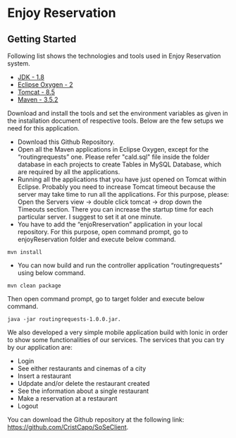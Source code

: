 # Enjoy Reservation

## Getting Started

Following list shows the technologies and tools used in Enjoy Reservation system.

* [JDK - 1.8](http://www.oracle.com/technetwork/java/javase/downloads/jdk8-downloads-2133151.html)
* [Eclipse Oxygen - 2](http://www.eclipse.org/downloads/eclipse-packages/)
* [Tomcat - 8.5](https://tomcat.apache.org/download-80.cgi) 
* [Maven - 3.5.2](https://maven.apache.org/download.cgi)

Download and install the tools and set the environment variables as given in the installation document of respective tools. Below are the few setups we need for this application.

* Download this Github Repository.
* Open all the Maven applications in Eclipse Oxygen, except for the “routingrequests” one. Please refer "cald.sql" file inside the folder database in each projects to create Tables in MySQL Database, which are required by all the applications.
* Running all the applications that you have just opened on Tomcat within Eclipse. Probably you need to increase Tomcat timeout because the server may take time to run all the applications. 
For this purpose, please: Open the Servers view -> double click tomcat -> drop down the Timeouts section.
There you can increase the startup time for each particular server. I suggest to set it at one minute.
* You have to add the “enjoRreservation” application in your local repository. 
For this purpose, open command prompt, go to enjoyReservation folder and execute below command.
```
mvn install
```
* You can now build and run the controller application “routingrequests” using below command.
```
mvn clean package
```
Then open command prompt, go to target folder and execute below command. 
```
java -jar routingrequests-1.0.0.jar.
```

We also developed a very simple mobile application build with Ionic in order to show some functionalities of our services. 
The services that you can try by our application are:
* Login
* See either restaurants and cinemas of a city
* Insert a restaurant
* Udpdate and/or delete the restaurant created
* See the information about a single restaurant
* Make a reservation at a restaurant
* Logout

You can download the Github repository at the following link: https://github.com/CristCapo/SoSeClient.
